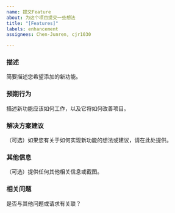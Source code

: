 ```yaml
---
name: 提交Feature
about: 为这个项目提交一些想法
title: "[Features]"
labels: enhancement
assignees: Chen-Junren, cjr1030

---
```


### 描述
简要描述您希望添加的新功能。

### 预期行为
描述新功能应该如何工作，以及它将如何改善项目。

### 解决方案建议
（可选）如果您有关于如何实现新功能的想法或建议，请在此处提供。

### 其他信息
（可选）提供任何其他相关信息或截图。

### 相关问题
是否与其他问题或请求有关联？
